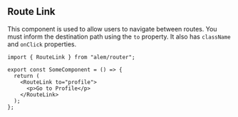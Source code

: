 ## Route Link

This component is used to allow users to navigate between routes. You must inform the destination path using the `to` property. It also has `className` and `onClick` properties.

```tsx
import { RouteLink } from "alem/router";

export const SomeComponent = () => {
  return (
    <RouteLink to="profile">
      <p>Go to Profile</p>
    </RouteLink>
  );
};
```
